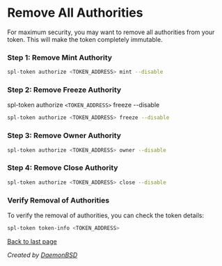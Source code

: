 # Remove All Authorities

For maximum security, you may want to remove all authorities from your token. This will make the token completely immutable.

### Step 1: Remove Mint Authority

```bash
spl-token authorize <TOKEN_ADDRESS> mint --disable
```

### Step 2: Remove Freeze Authority

spl-token authorize `<TOKEN_ADDRESS>` freeze --disable

```bash
spl-token authorize <TOKEN_ADDRESS> freeze --disable
```

### Step 3: Remove Owner Authority

```bash
spl-token authorize <TOKEN_ADDRESS> owner --disable
```

### Step 4: Remove Close Authority

```bash
spl-token authorize <TOKEN_ADDRESS> close --disable
```

### Verify Removal of Authorities

To verify the removal of authorities, you can check the token details:

```bash
spl-token token-info <TOKEN_ADDRESS>
```

[Back to last page](../README.md)

_Created by [DaemonBSD](https://x.com/DaemonB2D)_

